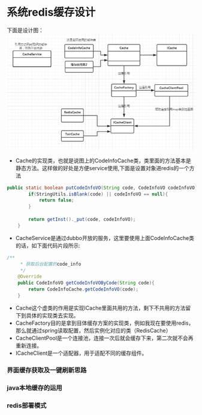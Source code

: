 # 系统redis缓存设计
下面是设计图：
![](https://raw.githubusercontent.com/tsmairc/CacheDesign/master/img/redis_uml.png)

* Cache的实现类，也就是说图上的CodeInfoCache类，类里面的方法基本是静态方法。这样做的好处是方便service使用,下面是设置对象进redis的一个方法
```java
public static boolean putCodeInfoVO(String code, CodeInfoVO codeInfoVO){
		if(StringUtils.isBlank(code) || codeInfoVO == null){
			return false;
		}
		
		return getInst()._put(code, codeInfoVO);
	}
```

* CacheService是通过dubbo开放的服务，这里要使用上面CodeInfoCache类的话，如下面代码片段所示:
```java
/**
	 * 获取后台配置的code_info
	 */
	@Override
	public CodeInfoVO getCodeInfoVOByCode(String code){
		return CodeInfoCache.getCodeInfoVO(code);
	}
```

* Cache这个虚类的作用是实现ICache里面共用的方法，剩下不共用的方法留下到具体的实现类去实现。
* CacheFactory目的是拿到目体缓存方案的实现类，例如我现在要使用redis，那么就通过spring读取配置，然后实例化对应的类（RedisCache）
* CacheClientPool是一个连接池，连接一次后就会缓存下来，第二次就不会再重新连接。
* ICacheClient是一个适配器，用于适配不同的缓存组件。


### 界面缓存获取及一键刷新思路
### java本地缓存的运用
### redis部署模式

